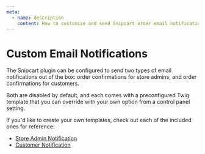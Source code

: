 ```yaml
---
meta:
  - name: description
    content: How to customize and send Snipcart order email notifications from Craft CMS.
---
```


# Custom Email Notifications

The Snipcart plugin can be configured to send two types of email notifications out of the box: order confirmations for store admins, and order confirmations for customers.

Both are disabled by default, and each comes with a preconfigured Twig template that you can override with your own option from a control panel setting.

If you'd like to create your own templates, check out each of the included ones for reference:

- [Store Admin Notification](https://github.com/workingconcept/snipcart-craft-plugin/blob/master/src/templates/email/order.twig)
- [Customer Notification](https://github.com/workingconcept/snipcart-craft-plugin/blob/master/src/templates/email/customer-order.twig)
